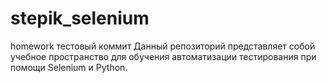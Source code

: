 # stepik_selenium
homework
тестовый коммит 
Данный репозиторий представляет собой учебное пространство для обучения автоматизации тестирования при помощи Selenium и Python.